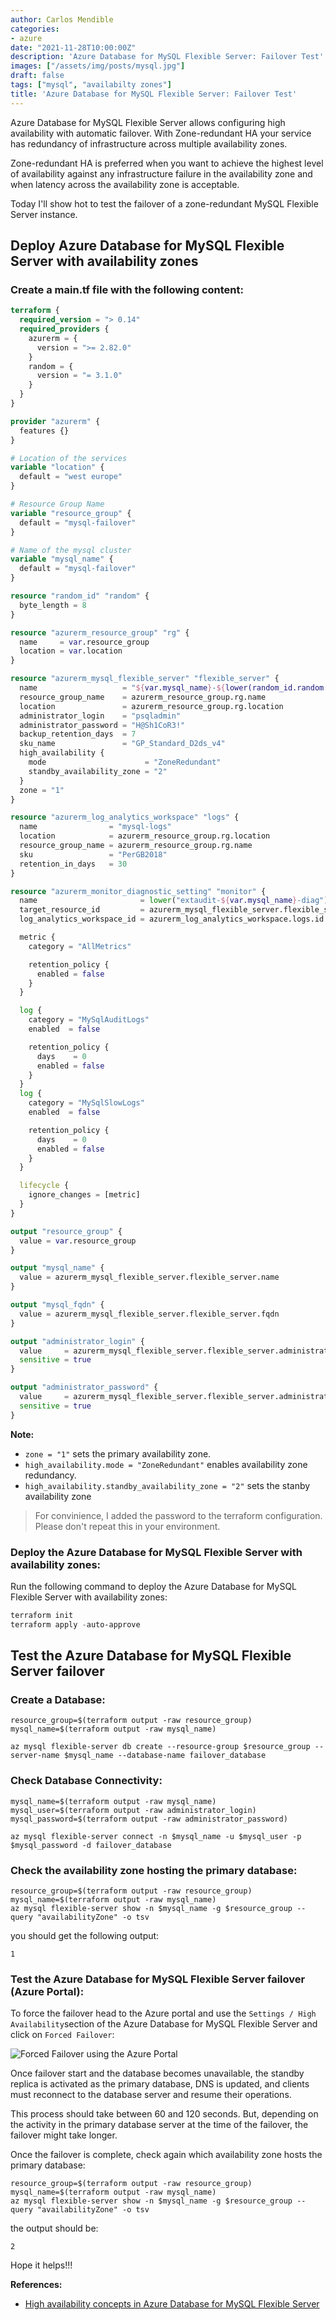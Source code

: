 ```yaml
---
author: Carlos Mendible
categories:
- azure
date: "2021-11-28T10:00:00Z"
description: 'Azure Database for MySQL Flexible Server: Failover Test'
images: ["/assets/img/posts/mysql.jpg"]
draft: false
tags: ["mysql", "availabilty zones"]
title: 'Azure Database for MySQL Flexible Server: Failover Test'
---
```


Azure Database for MySQL Flexible Server allows configuring high availability with automatic failover. With Zone-redundant HA your service has redundancy of infrastructure across multiple availability zones.

Zone-redundant HA is preferred when you want to achieve the highest level of availability against any infrastructure failure in the availability zone and when latency across the availability zone is acceptable.

Today I'll show hot to test the failover of a zone-redundant MySQL Flexible Server instance.

## Deploy Azure Database for MySQL Flexible Server with availability zones

### Create a main.tf file with the following content:

``` terraform
terraform {
  required_version = "> 0.14"
  required_providers {
    azurerm = {
      version = ">= 2.82.0"
    }
    random = {
      version = "= 3.1.0"
    }
  }
}

provider "azurerm" {
  features {}
}

# Location of the services
variable "location" {
  default = "west europe"
}

# Resource Group Name
variable "resource_group" {
  default = "mysql-failover"
}

# Name of the mysql cluster
variable "mysql_name" {
  default = "mysql-failover"
}

resource "random_id" "random" {
  byte_length = 8
}

resource "azurerm_resource_group" "rg" {
  name     = var.resource_group
  location = var.location
}

resource "azurerm_mysql_flexible_server" "flexible_server" {
  name                   = "${var.mysql_name}-${lower(random_id.random.hex)}"
  resource_group_name    = azurerm_resource_group.rg.name
  location               = azurerm_resource_group.rg.location
  administrator_login    = "psqladmin"
  administrator_password = "H@Sh1CoR3!"
  backup_retention_days  = 7
  sku_name               = "GP_Standard_D2ds_v4"
  high_availability {
    mode                      = "ZoneRedundant"
    standby_availability_zone = "2"
  }
  zone = "1"
}

resource "azurerm_log_analytics_workspace" "logs" {
  name                = "mysql-logs"
  location            = azurerm_resource_group.rg.location
  resource_group_name = azurerm_resource_group.rg.name
  sku                 = "PerGB2018"
  retention_in_days   = 30
}

resource "azurerm_monitor_diagnostic_setting" "monitor" {
  name                       = lower("extaudit-${var.mysql_name}-diag")
  target_resource_id         = azurerm_mysql_flexible_server.flexible_server.id
  log_analytics_workspace_id = azurerm_log_analytics_workspace.logs.id

  metric {
    category = "AllMetrics"

    retention_policy {
      enabled = false
    }
  }

  log {
    category = "MySqlAuditLogs"
    enabled  = false

    retention_policy {
      days    = 0
      enabled = false
    }
  }
  log {
    category = "MySqlSlowLogs"
    enabled  = false

    retention_policy {
      days    = 0
      enabled = false
    }
  }

  lifecycle {
    ignore_changes = [metric]
  }
}

output "resource_group" {
  value = var.resource_group
}

output "mysql_name" {
  value = azurerm_mysql_flexible_server.flexible_server.name
}

output "mysql_fqdn" {
  value = azurerm_mysql_flexible_server.flexible_server.fqdn
}

output "administrator_login" {
  value     = azurerm_mysql_flexible_server.flexible_server.administrator_login
  sensitive = true
}

output "administrator_password" {
  value     = azurerm_mysql_flexible_server.flexible_server.administrator_password
  sensitive = true
}
```

**Note:** 

* `zone = "1"` sets the primary availability zone.
* `high_availability.mode = "ZoneRedundant"` enables availability zone redundancy. 
* `high_availability.standby_availability_zone = "2"` sets the stanby availability zone

> For convinience, I added the password to the terraform configuration. Please don't repeat this in your environment.

### Deploy the Azure Database for MySQL Flexible Server with availability zones:

Run the following command to deploy the Azure Database for MySQL Flexible Server with availability zones:

``` powershell
terraform init
terraform apply -auto-approve
```

## Test the Azure Database for MySQL Flexible Server failover

### Create a Database:

``` shell
resource_group=$(terraform output -raw resource_group)
mysql_name=$(terraform output -raw mysql_name)

az mysql flexible-server db create --resource-group $resource_group --server-name $mysql_name --database-name failover_database
```

### Check Database Connectivity:

``` shell
mysql_name=$(terraform output -raw mysql_name)
mysql_user=$(terraform output -raw administrator_login)
mysql_password=$(terraform output -raw administrator_password)

az mysql flexible-server connect -n $mysql_name -u $mysql_user -p $mysql_password -d failover_database
```

### Check the availability zone hosting the primary database:

``` shell
resource_group=$(terraform output -raw resource_group)
mysql_name=$(terraform output -raw mysql_name)
az mysql flexible-server show -n $mysql_name -g $resource_group --query "availabilityZone" -o tsv
```

you should get the following output:

``` shell
1
```

### Test the Azure Database for MySQL Flexible Server failover (Azure Portal):

To force the failover head to the Azure portal and use the `Settings / High Availability`section of the Azure Database for MySQL Flexible Server and click on `Forced Failover`:

![Forced Failover using the Azure Portal](/assets/img/posts/mysql-failover.gif)

Once failover start and the database becomes unavailable, the standby replica is activated as the primary database, DNS is updated, and clients must reconnect to the database server and resume their operations.

This process should take between 60 and 120 seconds. But, depending on the activity in the primary database server at the time of the failover, the failover might take longer.

Once the failover is complete, check again which availability zone hosts the primary database:

``` shell
resource_group=$(terraform output -raw resource_group)
mysql_name=$(terraform output -raw mysql_name)
az mysql flexible-server show -n $mysql_name -g $resource_group --query "availabilityZone" -o tsv
```

the output should be:

``` shell
2
```

Hope it helps!!!

**References:**

* [High availability concepts in Azure Database for MySQL Flexible Server](https://docs.microsoft.com/en-us/azure/mysql/flexible-server/concepts-high-availability)